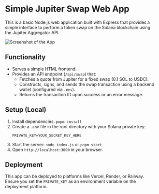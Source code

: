 # Simple Jupiter Swap Web App

This is a basic Node.js web application built with Express that provides a simple interface to perform a token swap on the Solana blockchain using the Jupiter Aggregator API.

![Screenshot of the App](ss.png)

## Functionality

-   Serves a simple HTML frontend.
-   Provides an API endpoint (`/api/swap`) that:
    -   Fetches a quote from Jupiter for a fixed swap (0.1 SOL to USDC).
    -   Constructs, signs, and sends the swap transaction using a backend wallet (configured via `.env`).
    -   Returns the transaction ID upon success or an error message.

## Setup (Local)

1.  Install dependencies: `pnpm install`
2.  Create a `.env` file in the root directory with your Solana private key:
    ```
    PRIVATE_KEY=YOUR_SECRET_KEY_HERE
    ```
3.  Start the server: `node index.js` or `pnpm start`
4.  Open `http://localhost:3000` in your browser.

## Deployment

This app can be deployed to platforms like Vercel, Render, or Railway. Ensure you set the `PRIVATE_KEY` as an environment variable on the deployment platform. 